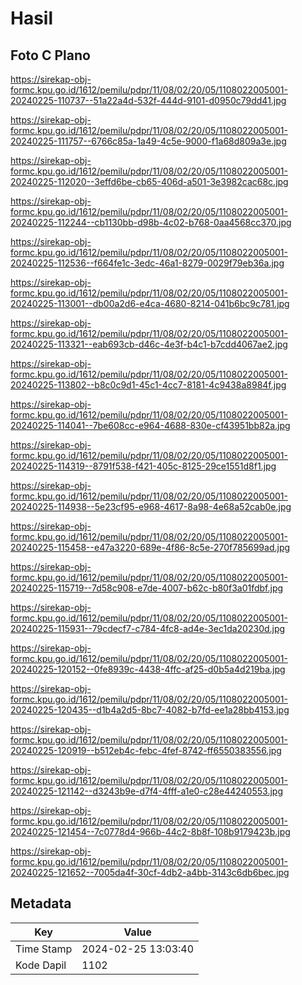 # Hasil

## Foto C Plano

https://sirekap-obj-formc.kpu.go.id/1612/pemilu/pdpr/11/08/02/20/05/1108022005001-20240225-110737--51a22a4d-532f-444d-9101-d0950c79dd41.jpg

https://sirekap-obj-formc.kpu.go.id/1612/pemilu/pdpr/11/08/02/20/05/1108022005001-20240225-111757--6766c85a-1a49-4c5e-9000-f1a68d809a3e.jpg

https://sirekap-obj-formc.kpu.go.id/1612/pemilu/pdpr/11/08/02/20/05/1108022005001-20240225-112020--3effd6be-cb65-406d-a501-3e3982cac68c.jpg

https://sirekap-obj-formc.kpu.go.id/1612/pemilu/pdpr/11/08/02/20/05/1108022005001-20240225-112244--cb1130bb-d98b-4c02-b768-0aa4568cc370.jpg

https://sirekap-obj-formc.kpu.go.id/1612/pemilu/pdpr/11/08/02/20/05/1108022005001-20240225-112536--f664fe1c-3edc-46a1-8279-0029f79eb36a.jpg

https://sirekap-obj-formc.kpu.go.id/1612/pemilu/pdpr/11/08/02/20/05/1108022005001-20240225-113001--db00a2d6-e4ca-4680-8214-041b6bc9c781.jpg

https://sirekap-obj-formc.kpu.go.id/1612/pemilu/pdpr/11/08/02/20/05/1108022005001-20240225-113321--eab693cb-d46c-4e3f-b4c1-b7cdd4067ae2.jpg

https://sirekap-obj-formc.kpu.go.id/1612/pemilu/pdpr/11/08/02/20/05/1108022005001-20240225-113802--b8c0c9d1-45c1-4cc7-8181-4c9438a8984f.jpg

https://sirekap-obj-formc.kpu.go.id/1612/pemilu/pdpr/11/08/02/20/05/1108022005001-20240225-114041--7be608cc-e964-4688-830e-cf43951bb82a.jpg

https://sirekap-obj-formc.kpu.go.id/1612/pemilu/pdpr/11/08/02/20/05/1108022005001-20240225-114319--8791f538-f421-405c-8125-29ce1551d8f1.jpg

https://sirekap-obj-formc.kpu.go.id/1612/pemilu/pdpr/11/08/02/20/05/1108022005001-20240225-114938--5e23cf95-e968-4617-8a98-4e68a52cab0e.jpg

https://sirekap-obj-formc.kpu.go.id/1612/pemilu/pdpr/11/08/02/20/05/1108022005001-20240225-115458--e47a3220-689e-4f86-8c5e-270f785699ad.jpg

https://sirekap-obj-formc.kpu.go.id/1612/pemilu/pdpr/11/08/02/20/05/1108022005001-20240225-115719--7d58c908-e7de-4007-b62c-b80f3a01fdbf.jpg

https://sirekap-obj-formc.kpu.go.id/1612/pemilu/pdpr/11/08/02/20/05/1108022005001-20240225-115931--79cdecf7-c784-4fc8-ad4e-3ec1da20230d.jpg

https://sirekap-obj-formc.kpu.go.id/1612/pemilu/pdpr/11/08/02/20/05/1108022005001-20240225-120152--0fe8939c-4438-4ffc-af25-d0b5a4d219ba.jpg

https://sirekap-obj-formc.kpu.go.id/1612/pemilu/pdpr/11/08/02/20/05/1108022005001-20240225-120435--d1b4a2d5-8bc7-4082-b7fd-ee1a28bb4153.jpg

https://sirekap-obj-formc.kpu.go.id/1612/pemilu/pdpr/11/08/02/20/05/1108022005001-20240225-120919--b512eb4c-febc-4fef-8742-ff6550383556.jpg

https://sirekap-obj-formc.kpu.go.id/1612/pemilu/pdpr/11/08/02/20/05/1108022005001-20240225-121142--d3243b9e-d7f4-4fff-a1e0-c28e44240553.jpg

https://sirekap-obj-formc.kpu.go.id/1612/pemilu/pdpr/11/08/02/20/05/1108022005001-20240225-121454--7c0778d4-966b-44c2-8b8f-108b9179423b.jpg

https://sirekap-obj-formc.kpu.go.id/1612/pemilu/pdpr/11/08/02/20/05/1108022005001-20240225-121652--7005da4f-30cf-4db2-a4bb-3143c6db6bec.jpg


## Metadata

| Key        | Value               |
| ---------- | ------------------- |
| Time Stamp | 2024-02-25 13:03:40 |
| Kode Dapil | 1102                |



